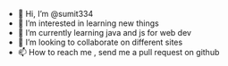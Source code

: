 - 👋 Hi, I’m @sumit334
- 👀 I’m interested in learning new things
- 🌱 I’m currently learning java and js for web dev
- 💞️ I’m looking to collaborate on different sites
- 📫 How to reach me , send me a pull request on github

<!---
sumit334/sumit334 is a ✨ special ✨ repository because its `README.md` (this file) appears on your GitHub profile.
You can click the Preview link to take a look at your changes.
--->

